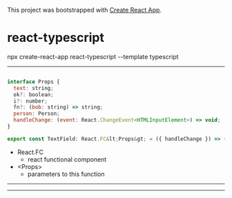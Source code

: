 This project was bootstrapped with [Create React App](https://github.com/facebook/create-react-app).



# react-typescript


npx create-react-app react-typescript --template typescript


---

```js

interface Props {
  text: string;
  ok?: boolean;
  i?: number;
  fn?: (bob: string) => string;
  person: Person;
  handleChange: (event: React.ChangeEvent<HTMLInputElement>) => void;
}

export const TextField: React.FC&lt;Props&gt; = ({ handleChange }) => {


```
  
 - React.FC
    - react functional component
- &lt;Props&gt; 
  - parameters to this function

---

---
